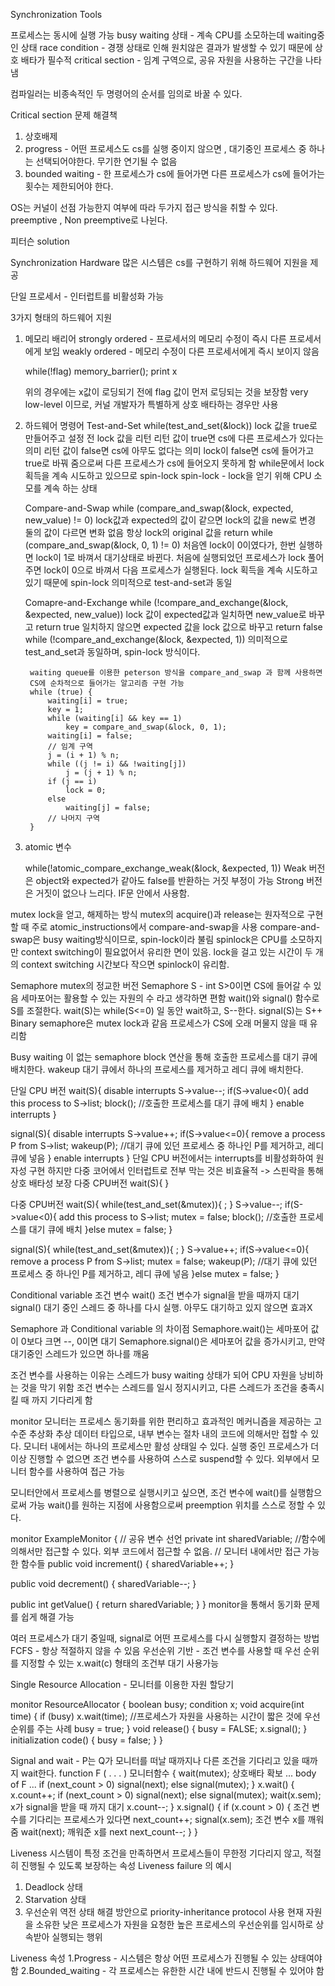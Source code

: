 Synchronization Tools

프로세스는 동시에 실행 가능
busy waiting 상태 - 계속 CPU를 소모하는데 waiting중인 상태 
race condition - 경쟁 상태로 인해 원치않은 결과가 발생할 수 있기 때문에 상호 배타가 필수적 
critical section - 임계 구역으로, 공유 자원을 사용하는 구간을 나타냄

컴파일러는 비종속적인 두 명령어의 순서를 임의로 바꿀 수 있다.

Critical section 문제 해결책
1. 상호배제 
2. progress - 어떤 프로세스도 cs를 실행 중이지 않으면 , 대기중인 프로세스 중 하나는 선택되어야한다. 무기한 연기될 수 없음
3. bounded waiting - 한 프로세스가 cs에 들어가면 다른 프로세스가 cs에 들어가는 횟수는 제한되어야 한다.

OS는 커널이 선점 가능한지 여부에 따라 두가지 접근 방식을 취할 수 있다.
preemptive , Non preemptive로 나뉜다.

피터슨 solution

Synchronization Hardware
많은 시스템은 cs를 구현하기 위해 하드웨어 지원을 제공

단일 프로세서 - 인터럽트를 비활성화 가능

3가지 형태의 하드웨어 지원
1. 메모리 배리어
    strongly ordered - 프로세서의 메모리 수정이 즉시 다른 프로세서에게 보임
    weakly ordered - 메모리 수정이 다른 프로세서에게 즉시 보이지 않음

    while(!flag)
        memory_barrier();
    print x

    위의 경우에는 x값이 로딩되기 전에 flag 값이 먼저 로딩되는 것을 보장함 
    very low-level 이므로, 커널 개발자가 특별하게 상호 배타하는 경우만 사용

2. 하드웨어 명령어
    Test-and-Set
        while(test_and_set(&lock))
            lock 값을 true로 만들어주고 설정 전 lock 값을 리턴
            리턴 값이 true면 cs에 다른 프로세스가 있다는 의미
            리턴 값이 false면 cs에 아무도 없다는 의미
                lock이 false면 cs에 들어가고 true로 바꿔 줌으로써 다른 프로세스가 cs에 들어오지 못하게 함
        while문에서 lock 획득을 계속 시도하고 있으므로 spin-lock
        spin-lock - lock을 얻기 위해 CPU 소모를 계속 하는 상태

    Compare-and-Swap
        while (compare_and_swap(&lock, expected, new_value) != 0)
            lock값과 expected의 값이 같으면 lock의 값을 new로 변경
            둘의 값이 다르면 변화 없음
            항상 lock의 original 값을 return
        while (compare_and_swap(&lock, 0, 1) != 0)
            처음엔 lock이 0이였다가, 한번 실행하면 lock이 1로 바껴서 대기상태로 바뀐다.
            처음에 실행되었던 프로세스가 lock 풀어주면 lock이 0으로 바껴서 다음 프로세스가 실행된다.
            lock 획득을 계속 시도하고 있기 때문에 spin-lock
            의미적으로 test-and-set과 동일

    Comapre-and-Exchange
        while (!compare_and_exchange(&lock, &expected, new_value))
            lock 값이 expected값과 일치하면 new_value로 바꾸고 return true
            일치하지 않으면 expected 값을 lock 값으로 바꾸고 return false
        while (!compare_and_exchange(&lock, &expected, 1)) 
            의미적으로 test_and_set과 동일하며, spin-lock 방식이다.
        
        waiting queue를 이용한 peterson 방식을 compare_and_swap 과 함께 사용하면
        CS에 순차적으로 들어가는 알고리즘 구현 가능
        while (true) {
            waiting[i] = true;
            key = 1;
            while (waiting[i] && key == 1)
                key = compare_and_swap(&lock, 0, 1);
            waiting[i] = false;
            // 임계 구역
            j = (i + 1) % n;
            while ((j != i) && !waiting[j])
                j = (j + 1) % n;
            if (j == i)
                lock = 0;
            else
                waiting[j] = false;
            // 나머지 구역
        }
    
3. atomic 변수

    while(!atomic_compare_exchange_weak(&lock, &expected, 1))
    Weak 버전은 object와 expected가 같아도 false를 반환하는 거짓 부정이 가능
    Strong 버전은 거짓이 없으나 느리다. IF문 안에서 사용함.

mutex
lock을 얻고, 해제하는 방식
mutex의 acquire()과 release는 원자적으로 구현할 때 주로 atomic_instructions에서 compare-and-swap을 사용
compare-and-swap은 busy waiting방식이므로, spin-lock이라 불림
spinlock은 CPU를 소모하지만 context switching이 필요없어서 유리한 면이 있음.
lock을 걸고 있는 시간이 두 개의 context switching 시간보다 작으면 spinlock이 유리함.

Semaphore
mutex의 정교한 버전
Semaphore S - int S>0이면 CS에 들어갈 수 있음
세마포어는 활용할 수 있는 자원의 수 라고 생각하면 편함
wait()와 signal() 함수로 S를 조절한다.
wait(S)는 while(S<=0) 일 동안 wait하고, S--한다.
signal(S)는 S++
Binary semaphore은 mutex lock과 같음
프로세스가 CS에 오래 머물지 않을 때 유리함

Busy waiting 이 없는 semaphore
block 연산을 통해 호출한 프로세스를 대기 큐에 배치한다.
wakeup 대기 큐에서 하나의 프로세스를 제거하고 레디 큐에 배치한다.

단일 CPU 버전
wait(S){
    disable interrupts
    S->value--;
    if(S->value<0){
        add this process to S->list;
        block(); //호출한 프로세스를 대기 큐에 배치
    }
    enable interrupts
}

signal(S){
    disable interrupts
    S->value++;
    if(S->value<=0){
        remove a process P from S->list;
        wakeup(P); //대기 큐에 있던 프로세스 중 하나인 P를 제거하고, 레디 큐에 넣음
    }
    enable interrupts
}
단일 CPU 버전에서는 interrupts를 비활성화하여 원자성 구현
하지만 다중 코어에서 인터럽트로 전부 막는 것은 비효율적
-> 스핀락을 통해 상호 배타성 보장
다중 CPU버전
wait(S){
}

다중 CPU버전
wait(S){
    while(test_and_set(&mutex)){
        ;
    }
    S->value--;
    if(S->value<0){
        add this process to S->list;
        mutex = false;
        block(); //호출한 프로세스를 대기 큐에 배치
    }else 
        mutex = false;
}

signal(S){
    while(test_and_set(&mutex)){
        ;
    }
    S->value++;
    if(S->value<=0){
        remove a process P from S->list;
        mutex = false;
        wakeup(P); //대기 큐에 있던 프로세스 중 하나인 P를 제거하고, 레디 큐에 넣음
    }else 
        mutex = false;
}

Conditional variable 조건 변수
wait() 조건 변수가 signal을 받을 때까지 대기
signal() 대기 중인 스레드 중 하나를 다시 실행. 아무도 대기하고 있지 않으면 효과X

Semaphore 과 Conditional variable 의 차이점
Semaphore.wait()는 세마포어 값이 0보다 크면 --, 0이면 대기
Semaphore.signal()은 세마포어 값을 증가시키고, 만약 대기중인 스레드가 있으면 하나를 깨움

조건 변수를 사용하는 이유는 스레드가 busy waiting 상태가 되어 CPU 자원을 낭비하는 것을 막기 위함
조건 변수는 스레드를 일시 정지시키고, 다른 스레드가 조건을 충족시킬 때 까지 기다리게 함

monitor
모니터는 프로세스 동기화를 위한 편리하고 효과적인 메커니즘을 제공하는 고수준 추상화
추상 데이터 타입으로, 내부 변수는 절차 내의 코드에 의해서만 접할 수 있다.
모니터 내에서는 하나의 프로세스만 활성 상태일 수 있다.
실행 중인 프로세스가 더 이상 진행할 수 없으면 조건 변수를 사용하여 스스로 suspend할 수 있다.
외부에서 모니터 함수를 사용하여 접근 가능

모니터안에서 프로세스를 병렬으로 실행시키고 싶으면, 조건 변수에 wait()를 실행함으로써 가능
wait()를 원하는 지점에 사용함으로써 preemption 위치를 스스로 정할 수 있다.

monitor ExampleMonitor {
  // 공유 변수 선언
  private int sharedVariable; //함수에 의해서만 접근할 수 있다. 외부 코드에서 접근할 수 없음.
  // 모니터 내에서만 접근 가능한 함수들
  public void increment() {
    sharedVariable++;
  }

  public void decrement() {
    sharedVariable--;
  }

  public int getValue() {
    return sharedVariable;
  }
}
monitor을 통해서 동기화 문제를 쉽게 해결 가능

여러 프로세스가 대기 중일때, signal로 어떤 프로세스를 다시 실행할지 결정하는 방법
FCFS - 항상 적절하지 않을 수 있음
우선순위 기반 - 조건 변수를 사용할 때 우선 순위를 지정할 수 있는 x.wait(c) 형태의 조건부 대기 사용가능 

Single Resource Allocation - 모니터를 이용한 자원 할당기

monitor ResourceAllocator 
    { 
    boolean busy; 
    condition x; 
    void acquire(int time) { 
        if (busy) 
            x.wait(time); //프로세스가 자원을 사용하는 시간이 짧은 것에 우선순위를 주는 사례
        busy = true; 
    } 
    void release() { 
        busy = FALSE; 
        x.signal(); 
    } 
    initialization code() {
        busy = false; 
        }
    }

Signal and wait - P는 Q가 모니터를 떠날 때까지나 다른 조건을 기다리고 있을 때까지 wait한다.
function F ( . . . ) 모니터함수 
{
    wait(mutex); 상호배타 확보
    ...
    body of F
    ...
    if (next_count > 0)
        signal(next);
    else
        signal(mutex);
} 
x.wait()
{
    x.count++; 
    if (next_count > 0)
        signal(next);
    else
        signal(mutex);
    wait(x.sem); x가 signal을 받을 때 까지 대기
    x.count--; 
}
x.signal()
{
    if (x.count > 0) { 조건 변수를 기다리는 프로세스가 있다면
        next_count++; 
        signal(x.sem); 조건 변수 x를 깨워줌
        wait(next); 깨워준 x를 next
        next_count--;
    }
}


Liveness
시스템이 특정 조건을 만족하면서 프로세스들이 무한정 기다리지 않고, 적절히 진행될 수 있도록 보장하는 속성
Liveness failure 의 예시
1. Deadlock 상태 
2. Starvation 상태
3. 우선순위 역전 상태 
    해결 방안으로 priority-inheritance protocol 사용
    현재 자원을 소유한 낮은 프로세스가 자원을 요청한 높은 프로세스의 우선순위를 임시하로 상속받아 실행되는 행위 

Liveness 속성
1.Progress - 시스템은 항상 어떤 프로세스가 진행될 수 있는 상태여야함
2.Bounded_waiting - 각 프로세스는 유한한 시간 내에 반드시 진행될 수 있어야 함